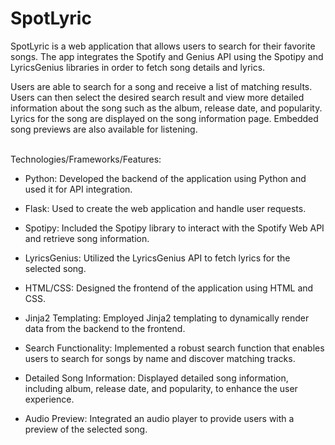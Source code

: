 # SpotLyric
SpotLyric is a web application that allows users to search for their favorite songs. The app integrates the Spotify and Genius API using the Spotipy and LyricsGenius libraries in order to fetch song details and lyrics.

Users are able to search for a song and receive a list of matching results. 
Users can then select the desired search result and view more detailed information about the song such as the album, release date, and popularity.
Lyrics for the song are displayed on the song information page.
Embedded song previews are also available for listening. 

<br>
Technologies/Frameworks/Features:  

* Python: Developed the backend of the application using Python and used it for API integration.
* Flask: Used to create the web application and handle user requests.
* Spotipy: Included the Spotipy library to interact with the Spotify Web API and retrieve song information.
* LyricsGenius: Utilized the LyricsGenius API to fetch lyrics for the selected song.
* HTML/CSS: Designed the frontend of the application using HTML and CSS.

* Jinja2 Templating: Employed Jinja2 templating to dynamically render data from the backend to the frontend.
* Search Functionality: Implemented a robust search function that enables users to search for songs by name and discover matching tracks.
* Detailed Song Information: Displayed detailed song information, including album, release date, and popularity, to enhance the user experience.
* Audio Preview: Integrated an audio player to provide users with a preview of the selected song.

